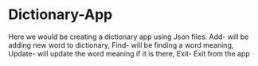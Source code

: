 # Dictionary-App
Here we would be creating a dictionary app using Json files.
Add- will be adding new word to dictionary,
Find- will be finding a word meaning,
Update- will update the word meaning if it is there,
Exit- Exit from the app
